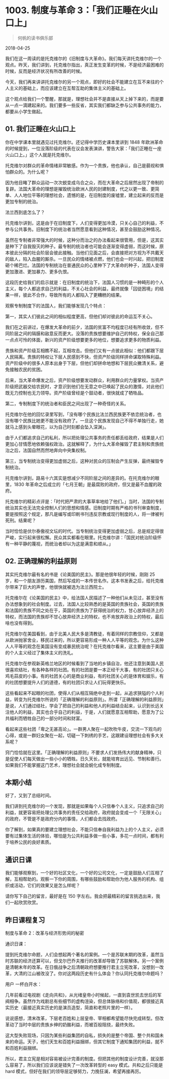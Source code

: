 # 1003. 制度与革命 3：「我们正睡在火山口上」

> 何帆的读书俱乐部

2018-04-25

我们在这一周读的是托克维尔的《旧制度与大革命》。我们每天讲托克维尔的一个观点。昨天，我们讲到，托克维尔指出，真正发生变革的时候，不是经济最困难的时候，反而是经济状况有所改善的时候。

今天，我们再来讲讲托克维尔的另一个观点，即好的社会不能建立在互不来往的个人主义的基础上，而应该建立在互帮互助的集体主义的基础上。

这个观点给我们一个警醒，那就是，理想社会并不是直接从天上掉下来的，而是要从一点一滴建起来的。我们要多一些反省，其实我们都缺乏参与公共事务的能力，都要从小学生做起。

## 01. 我们正睡在火山口上

你在中学课本里就遇见过托克维尔。还记得中学历史课本里讲到 1848 年欧洲革命的时候提到，一位没落阶级的代表在议会发表演讲，警告大家：「我们正睡在一座火山口上。」这个人就是托克维尔。

托克维尔对群众的革命情绪非常敏感。作为一个贵族，他也承认，自己是藐视和惧怕群众的。为什么呢？

因为他目睹了群众运动一次次蜕变成乌合之众，而在大革命之后居然出现了帝制的复辟。法国大革命的理想是摧毁统治欧洲人民的封建制度，代之以更一致、更简单、人人地位平等的理想社会，遗憾的是，在旧制度的废墟里，建立起来的反而是更加专制的统治。

法兰西到底怎么了？

托克维尔讲到，这是由于在旧制度下，人们变得更加冷漠，只关心自己的利益，不参与公共事务。旧制度下的统治者当然愿意看到这种情况，甚至会鼓励这种情况。

虽然在专制者非常强大的时候，这种分而治之的办法看起来很管用，但是，这其实是种下了自我毁灭的种子。最专制的统治者也可能会逐渐变得虚弱，而这时候，原本彼此分隔的社会阶层会彼此接触。当他们见面之后，会直接把对方视为不共戴天的敌人，陷入血腥的厮杀。一旦民众的情绪被点燃，他们也会一时兴起，把旧制度砸个稀巴烂。法国的专制统治在普通民众的心里种下了大革命的种子，法国人变得更加激进、更加暴力、更多仇恨。

这段历史给我们的启示就是：在旧制度的统治下，法国人习惯的是一种畸形的个人主义，每个人都追求自己的利益，不关心社会的利益，最终就像「囚徒困境」的结果一样，彼此不合作，导致所有的人都陷入了更糟糕的结果。

观察专制制度下的法国人，我们能够发现几个特点：

第一，其实人们彼此之间的相似程度更高，但他们却对彼此的命运互不关心。

我们在之前讲过，在爆发大革命的前夕，法国的贫富不均程度已经有所收敛，但不同阶层之间的隔膜和敌意反而更大。没落的贵族想要维护自己的特权，保全自己那一点点可怜的体面，新兴的资产阶级想要更多的地位，想要追求更多的物质利益。

贵族和资产阶级互相瞧不起，互相攻击。但他们又有一点彼此相似：他们都跟下层人民隔离。贵族的特权让下层人民感到不快，但资产阶级同样拼命谋取特殊利益。资产阶级中的很多人原本出身于下层，但他们却拼命地想和下层民众撇清关系，避免接触农民的贫困。

后来，当大革命爆发之后，资产阶级想要发动群众，利用群众的力量掌权。当资产阶级把武器交给农民时，才意识到他们在无意之中已唤起了民众的激情，对此他们既无力控制也无力领导。资产阶级曾经是个鼓动者，很快就成了牺牲品。

第二，专制制度下的统治者和臣民之间出现了一种奇怪的关系。

托克维尔在他的回忆录里写到，「没有哪个民族比法兰西民族更不依恋统治者，也没有哪个民族比她更不能没有政府了。一旦这个民族发现自己不得不单独行走，她就马上感到头晕眼花，以为自己时刻都会坠入深渊」。

由于人们都追求自己的私利，所以把处理公共事务的责任都丢给政府，结果是人们更加心甘情愿地依赖强权政治。这就解释了，为什么大革命摧毁了君主制和贵族统治之后，法国自然而然地奔向中央集权制。

第三，当专制统治变得更加虚弱之后，这种对民众的压制会产生反弹，最终摧毁专制统治。

托克维尔讲到，路易十六其实是想减少不同阶层之间的差异的。在托克维尔的眼里，1830 年革命之后成立的「七月王朝」是最腐败的政府，但又是最不血腥的政府。

托克维尔的精彩点评是：「时代把严肃的大事草率地给了他们。」当时，法国的专制统治其实也无法完全控制人们的思想和情感。旧制度时期有严格的书刊审查制度，要是按照这个规定，那凡是编写或印刷书刊违反宗教或现行制度的人，将一律被判死刑。结果呢？

当时恰恰是伏尔泰傲视文坛的时代。当专制统治变得更加虚弱之后，总是规定得很严峻，实行起来很松懈。民众其实都看在眼里。托克维尔讲：「国民对统治阶级怀有一种平静的蔑视，而统治者却以为这是满意和顺从。」

## 02. 正确理解的利益原则

其实托克维尔最有名的书是《论美国的民主》。那是他很年轻的时候，刚刚 25 岁，和一个朋友游历美国，然后写成的一本传世名作。这本书发表之后，给托克维尔带来了巨大的声誉，他很快就被选为法兰西院士。

托克维尔在《论美国的民主》中，给法国人民描述了一种他们从未见过，甚至没有办法想象到的社会制度。过去，法国人比较熟悉的是英国的贵族社会，英国的贵族和法国的贵族不同之处在于，英国的贵族为了获得统治的权力，甘心放弃经济上的特权，而法国的贵族却不甘心放弃经济上的特权，也不肯放弃政治上的特权，最后啥也没有得到。

托克维尔在美国看到，由于北美人民大多是清教徒，有着同样的宗教信仰，又都是从欧洲抛家舍业，移民过来的，所以更容易形成一种人人平等的观念。为什么这种人人平等的观念在美国没有变成暴民统治呢？在托克维尔看来，这主要是由于美国的个人主义经过了集体主义的洗礼。

托克维尔在参观新英格兰地区的时候看到了当地的乡镇自治，他还注意到美国人民很喜欢结社，有各种各样的社团。有的社团是要一本正经干大事，有的社团只关心鸡毛蒜皮的小事。有的社团关心的是商业利益，有的社团关心的是体育和娱乐，有的社团想要提升人们的道德，有的社团只求让人们玩得更快乐。

这些看起来不起眼的社团，使得人们从相互隔绝中走到一起，从追求狭隘的个人利益，转变为托克维尔所说的「正确理解的利益原则」。所谓「正确理解的利益原则」是说，人们通过结社，学会了把自己的利益和他人的利益结合起来，认识到长远关注他人的利益，其实也合乎自己的利益，于是，人们就愿意互相帮助，愿意为了公共福利而牺牲自己的一部分时间和财富。

看起来这些社团「卑之无甚高论」。一群男人聚在一起吹吹牛皮，交流一下观鸟的心得，或是一群妇女聚在一起，切磋一下刺绣的手艺，这跟建设理想社会有多大关系呢？

窍门恰恰就在这里。「正确理解的利益原则」不要求人们发扬伟大的献身精神，只是促使人们每天做出一些小小的牺牲。日久天长，就能培育出远见、节制和善行。如果我们不能掌握这门艺术，理想社会就会蜕化成专制制度。

## 本期小结

好了，又到了总结时间。

我们讲到托克维尔的一个发现，那就是如果每个人只信奉个人主义，只追求自己的利益，就更容易把处理公共事务的责任交给政府，政府就会变成一个「无限关心」的政府，不管是不是政府分内的事情，人们都会去找政府。

你了解到，如果真的要建立理想社会，不能只信奉自我利益为上的个人主义，必须要有过集体生活的体验，哪怕是为公共利益多做一些小事，多花一点时间，都有利于培养公民的良好素质。

## 通识日课

我们能够观察到，一个好的社区文化，一个好的公司文化，一定是鼓励人们互相了解，互相帮助的。观察一下你的周围，有哪些鼓励和帮助你为他人服务的机构、组织或活动，它们的效果又是怎么样呢？

请你写下自己的留言，最好是在 150 字左右。我会把最精彩的留言挑选出来，我们一起欣赏欣赏。

## 昨日课程复习

制度与革命 2：改革与经济形势间的秘密

通识日课：

提到托克维尔命题，人们会想起两个著名的案例。一个是苏联末期的改革，虽然当时苏联的经济还算可以，但戈尔巴乔夫推行的改革却导致了苏联解体。另一个案例是清朝末年的改革。在日俄战争之后清朝政府想要推行君主立宪改革，没想到一改革，大清的江山被改没了。你对这两段历史有什么体会？你认同托克维尔命题吗？

用户 一杯白开水：

几年前看过电视剧《走向共和》，从光绪皇帝小时候起，一直到袁世凯去世后的军阀相争。虽然作为戏剧总有些细节的虚构渲染，但总体脉络和价值观，都很接近真实历史（最接近真实历史的是演员造型，简直和老照片里的一样）。

说说感想，清末改革，下层老百姓和上层皇帝、宰相都希望能尽快完成转型。但改革动了当时中层的贵族乡绅的奶酪利益，而被百般阻挠，最终失败。

这大型失败现场，只因为某些利益集团的自私，损失的是整个帝国、整个共和国未来的命运。天子，他们天生和百姓利益捆绑，但其它制度下通知集团的利益，就不和百姓利益捆绑。

所以，君主立宪是相对容易被设计完善的制度。但把其他的制度设计完善，就没那么容易了，所以我们应该说是错失了一次改革转型的 easy 模式。共和之后只能是 hard 模式，但好在我们的领导层足够努力，力挽狂澜，希望再接再厉。

